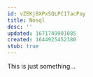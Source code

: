 ```yaml
---
id: vZEKj8XPxSQLPC17acPay
title: Nosql
desc: ''
updated: 1671749901085
created: 1644925452380
stub: true
---
```


This is just something...
